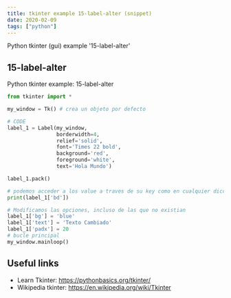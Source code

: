 ```yaml
---
title: tkinter example 15-label-alter (snippet)
date: 2020-02-09
tags: ["python"]
---
```

Python tkinter (gui) example '15-label-alter'


## 15-label-alter

Python tkinter example: 15-label-alter

```python
from tkinter import *

my_window = Tk() # crea un objeto por defecto

# CODE
label_1 = Label(my_window,
                borderwidth=4,
                relief='solid',
                font='Times 22 bold',
                background='red',
                foreground='white',
                text='Hola Mundo')

label_1.pack()

# podemos acceder a los value a traves de su key como en cualquier diccionario
print(label_1['bd'])

# Modificamos las opciones, incluso de las que no existian
label_1['bg'] = 'blue'
label_1['text'] = 'Texto Cambiado'
label_1['padx'] = 20
# bucle principal
my_window.mainloop()

```

## Useful links

- Learn Tkinter: https://pythonbasics.org/tkinter/
- Wikipedia tkinter: https://en.wikipedia.org/wiki/Tkinter
